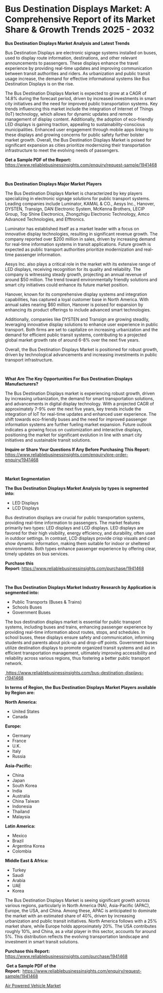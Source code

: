 <p><h1>Bus Destination Displays Market: A Comprehensive Report of its Market Share & Growth Trends 2025 - 2032</h1></p><p><strong>Bus Destination Displays Market Analysis and Latest Trends</strong></p>
<p><p>Bus Destination Displays are electronic signage systems installed on buses, used to display route information, destinations, and other relevant announcements to passengers. These displays enhance the travel experience by providing real-time updates and improving communication between transit authorities and riders. As urbanization and public transit usage increase, the demand for effective informational systems like Bus Destination Displays is on the rise.</p><p>The Bus Destination Displays Market is expected to grow at a CAGR of 14.8% during the forecast period, driven by increased investments in smart city initiatives and the need for improved public transportation systems. Key trends influencing this market include the integration of Internet of Things (IoT) technology, which allows for dynamic updates and remote management of display content. Additionally, the adoption of eco-friendly LED displays is gaining traction, appealing to sustainability-conscious municipalities. Enhanced user engagement through mobile apps linking to these displays and growing concerns for public safety further bolster market growth. Overall, the Bus Destination Displays Market is poised for significant expansion as cities prioritize modernizing their transportation infrastructure to meet the evolving needs of passengers.</p></p>
<p><strong>Get a Sample PDF of the Report:&nbsp;</strong> <a href="https://www.reliablebusinessinsights.com/enquiry/request-sample/1941468?utm_campaign=1789&utm_medium=2&utm_source=Github&utm_content=ia&utm_term=30032025&utm_id=bus-destination-displays">https://www.reliablebusinessinsights.com/enquiry/request-sample/1941468</a></p>
<p>&nbsp;</p>
<p><strong>Bus Destination Displays Major Market Players</strong></p>
<p><p>The Bus Destination Displays Market is characterized by key players specializing in electronic signage solutions for public transport systems. Leading companies include Luminator, KAMAL & CO., Aesys Inc., Hanover, DYSTEN, Transign, DAN Electronic System, McKenna Brothers, LECIP Group, Top Shine Electronics, Zhongzhigu Electronic Technology, Amco Advanced Technologies, and Efftronics. </p><p>Luminator has established itself as a market leader with a focus on innovative display technologies, resulting in significant revenue growth. The company reported over $200 million in sales, driven by increasing demand for real-time information systems in transit applications. Future growth is expected as public transport authorities prioritize modernization and real-time passenger information.</p><p>Aesys Inc. also plays a critical role in the market with its extensive range of LED displays, receiving recognition for its quality and reliability. The company is witnessing steady growth, projecting an annual revenue of around $50 million. The trend toward environmentally friendly solutions and smart city initiatives could enhance its future market position.</p><p>Hanover, known for its comprehensive display systems and integration capabilities, has captured a loyal customer base in North America. With annual sales nearing $60 million, Hanover is poised for expansion by enhancing its product offerings to include advanced smart technologies.</p><p>Additionally, companies like DYSTEN and Transign are growing steadily, leveraging innovative display solutions to enhance user experience in public transport. Both firms are set to capitalize on increasing urbanization and the demand for efficient public transit systems, contributing to a projected global market growth rate of around 6-8% over the next five years.</p><p>Overall, the Bus Destination Displays Market is positioned for robust growth, driven by technological advancements and increasing investments in public transport infrastructure.</p></p>
<p>&nbsp;</p>
<p><strong>What Are The Key Opportunities For Bus Destination Displays Manufacturers?</strong></p>
<p><p>The Bus Destination Displays market is experiencing robust growth, driven by increasing urbanization, the demand for smart transportation solutions, and advancements in digital display technology. With a projected CAGR of approximately 7-9% over the next five years, key trends include the integration of IoT for real-time updates and enhanced user experience. The shift towards eco-friendly buses and the need for improved passenger information systems are further fueling market expansion. Future outlook indicates a growing focus on customization and interactive displays, positioning the market for significant evolution in line with smart city initiatives and sustainable transit solutions.</p></p>
<p><strong>Inquire or Share Your Questions If Any Before Purchasing This Report:</strong> <a href="https://www.reliablebusinessinsights.com/enquiry/pre-order-enquiry/1941468?utm_campaign=1789&utm_medium=2&utm_source=Github&utm_content=ia&utm_term=30032025&utm_id=bus-destination-displays">https://www.reliablebusinessinsights.com/enquiry/pre-order-enquiry/1941468</a></p>
<p>&nbsp;</p>
<p><strong>Market Segmentation</strong></p>
<p><strong>The Bus Destination Displays Market Analysis by types is segmented into:</strong></p>
<p><ul><li>LED Displays</li><li>LCD Displays</li></ul></p>
<p><p>Bus destination displays are crucial for public transportation systems, providing real-time information to passengers. The market features primarily two types: LED displays and LCD displays. LED displays are favored for their high visibility, energy efficiency, and durability, often used in outdoor settings. In contrast, LCD displays provide crisp visuals and can show dynamic information, making them suitable for indoor or sheltered environments. Both types enhance passenger experience by offering clear, timely updates on bus services.</p></p>
<p><strong>Purchase this Report:&nbsp;</strong><a href="https://www.reliablebusinessinsights.com/purchase/1941468?utm_campaign=1789&utm_medium=2&utm_source=Github&utm_content=ia&utm_term=30032025&utm_id=bus-destination-displays">https://www.reliablebusinessinsights.com/purchase/1941468</a></p>
<p>&nbsp;</p>
<p><strong>The Bus Destination Displays Market Industry Research by Application is segmented into:</strong></p>
<p><ul><li>Public Transports (Buses & Trains)</li><li>Schools Buses</li><li>Government Buses</li></ul></p>
<p><p>The bus destination displays market is essential for public transport systems, including buses and trains, enhancing passenger experience by providing real-time information about routes, stops, and schedules. In school buses, these displays ensure safety and communication, informing students and parents about pick-up and drop-off points. Government buses utilize destination displays to promote organized transit systems and aid in efficient transportation management, ultimately improving accessibility and reliability across various regions, thus fostering a better public transport network.</p></p>
<p><a href="https://www.reliablebusinessinsights.com/bus-destination-displays-r1941468?utm_campaign=1789&utm_medium=2&utm_source=Github&utm_content=ia&utm_term=30032025&utm_id=bus-destination-displays">&nbsp;https://www.reliablebusinessinsights.com/bus-destination-displays-r1941468</a></p>
<p><strong>In terms of Region, the Bus Destination Displays Market Players available by Region are:</strong></p>
<p>
    <p> <strong> North America: </strong>
        <ul>
            <li>United States</li>
            <li>Canada</li>
        </ul>
        </p> 
    <p> <strong> Europe: </strong>
        <ul>
            <li>Germany</li>
            <li>France</li>
            <li>U.K.</li>
            <li>Italy</li>
            <li>Russia</li>
        </ul>
        </p> 
    <p> <strong> Asia-Pacific: </strong>
        <ul>
            <li>China</li>
            <li>Japan</li>
            <li>South Korea</li>
            <li>India</li>
            <li>Australia</li>
            <li>China Taiwan</li>
            <li>Indonesia</li>
            <li>Thailand</li>
            <li>Malaysia</li>
        </ul>
        </p> 
    <p> <strong> Latin America: </strong>
        <ul>
            <li>Mexico</li>
            <li>Brazil</li>
            <li>Argentina Korea</li>
            <li>Colombia</li>
        </ul>
        </p> 
    <p> <strong> Middle East & Africa: </strong>
        <ul>
            <li>Turkey</li>
            <li>Saudi</li>
            <li>Arabia</li>
            <li>UAE</li>
            <li>Korea</li>
        </ul>
    </p>
    </p>
<p><p>The Bus Destination Displays Market is seeing significant growth across various regions, particularly in North America (NA), Asia-Pacific (APAC), Europe, the USA, and China. Among these, APAC is anticipated to dominate the market with an estimated share of 40%, driven by increasing urbanization and public transit initiatives. North America follows with a 25% market share, while Europe holds approximately 20%. The USA contributes roughly 10%, and China, as a vital player in this sector, accounts for around 5%. This distribution reflects the evolving transportation landscape and investment in smart transit solutions.</p></p>
<p><strong>Purchase this Report: </strong><a href="https://www.reliablebusinessinsights.com/purchase/1941468?utm_campaign=1789&utm_medium=2&utm_source=Github&utm_content=ia&utm_term=30032025&utm_id=bus-destination-displays">https://www.reliablebusinessinsights.com/purchase/1941468</a></p>
<p>&nbsp;<strong>Get a Sample PDF of the Report:&nbsp;&nbsp;</strong><a href="https://www.reliablebusinessinsights.com/enquiry/request-sample/1941468?utm_campaign=1789&utm_medium=2&utm_source=Github&utm_content=ia&utm_term=30032025&utm_id=bus-destination-displays">https://www.reliablebusinessinsights.com/enquiry/request-sample/1941468</a></p>
<p><strong></strong></p>
<p><p><a href="https://github.com/marlanamarvn/Market-Research-Report-List-1/blob/main/air-powered-vehicle-market.md?utm_campaign=1789&utm_medium=2&utm_source=Github&utm_content=ia&utm_term=30032025&utm_id=bus-destination-displays">Air Powered Vehicle Market</a></p></p>
